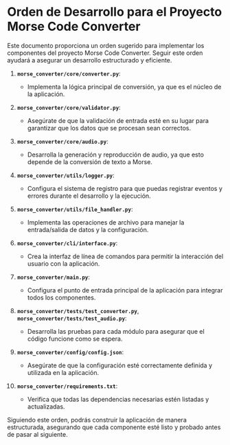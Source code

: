 # Orden de Desarrollo para el Proyecto Morse Code Converter

Este documento proporciona un orden sugerido para implementar los componentes del proyecto Morse Code Converter. Seguir este orden ayudará a asegurar un desarrollo estructurado y eficiente.

1. **`morse_converter/core/converter.py`**: 
   - Implementa la lógica principal de conversión, ya que es el núcleo de la aplicación.

2. **`morse_converter/core/validator.py`**: 
   - Asegúrate de que la validación de entrada esté en su lugar para garantizar que los datos que se procesan sean correctos.

3. **`morse_converter/core/audio.py`**: 
   - Desarrolla la generación y reproducción de audio, ya que esto depende de la conversión de texto a Morse.

4. **`morse_converter/utils/logger.py`**: 
   - Configura el sistema de registro para que puedas registrar eventos y errores durante el desarrollo y la ejecución.

5. **`morse_converter/utils/file_handler.py`**: 
   - Implementa las operaciones de archivo para manejar la entrada/salida de datos y la configuración.

6. **`morse_converter/cli/interface.py`**: 
   - Crea la interfaz de línea de comandos para permitir la interacción del usuario con la aplicación.

7. **`morse_converter/main.py`**: 
   - Configura el punto de entrada principal de la aplicación para integrar todos los componentes.

8. **`morse_converter/tests/test_converter.py`**, **`morse_converter/tests/test_audio.py`**: 
   - Desarrolla las pruebas para cada módulo para asegurar que el código funcione como se espera.

9. **`morse_converter/config/config.json`**: 
   - Asegúrate de que la configuración esté correctamente definida y utilizada en la aplicación.

10. **`morse_converter/requirements.txt`**: 
    - Verifica que todas las dependencias necesarias estén listadas y actualizadas.

Siguiendo este orden, podrás construir la aplicación de manera estructurada, asegurando que cada componente esté listo y probado antes de pasar al siguiente.
